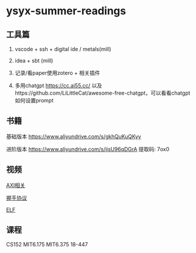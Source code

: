 # ysyx-summer-readings



## 工具篇

1. vscode + ssh + digital ide / metals(mill)

2. idea + sbt (mill)
3. 记录/看paper使用zotero + 相关插件
4. 多用chatgpt https://cc.ai55.cc/ 以及https://github.com/LiLittleCat/awesome-free-chatgpt，可以看看chatgpt如何设置prompt



## 书籍

基础版本 https://www.aliyundrive.com/s/gkhQuKuQKyy 

进阶版本 https://www.aliyundrive.com/s/jisU96qDGrA 提取码: 7ox0 



## 视频

[AXI相关](https://www.bilibili.com/video/BV1mD4y1p7UK/?vd_source=38024886289f4efc2c6167eacd5361b7)

[握手协议](https://zhuanlan.zhihu.com/p/620498057)

[ELF](https://www.bilibili.com/video/BV17K4y1N7Q2/?p=16&vd_source=38024886289f4efc2c6167eacd5361b7)



## 课程

CS152  MIT6.175 MIT6.375  18-447
